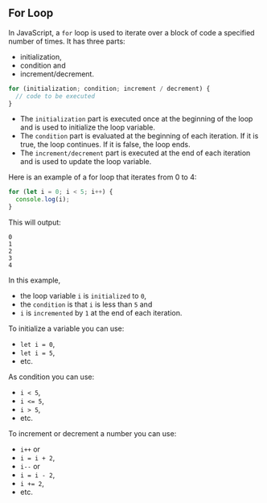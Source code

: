 ## For Loop

In JavaScript, a `for` loop is used to iterate over a block of code a specified number of times. It has three parts:

- initialization,
- condition and
- increment/decrement.

```js
for (initialization; condition; increment / decrement) {
  // code to be executed
}
```

- The `initialization` part is executed once at the beginning of the loop and is used to initialize the loop variable.
- The `condition` part is evaluated at the beginning of each iteration. If it is true, the loop continues. If it is false, the loop ends.
- The `increment/decrement` part is executed at the end of each iteration and is used to update the loop variable.

Here is an example of a for loop that iterates from 0 to 4:

```js
for (let i = 0; i < 5; i++) {
  console.log(i);
}
```

This will output:

```plain
0
1
2
3
4
```

In this example,

- the loop variable `i` is `initialized` to `0`,
- the `condition` is that `i` is less than `5` and
- `i` is `incremented` by `1` at the end of each iteration.

To initialize a variable you can use:

- `let i = 0`,
- `let i = 5`,
- etc.

As condition you can use:

- `i < 5`,
- `i <= 5`,
- `i > 5`,
- etc.

To increment or decrement a number you can use:

- `i++` or
- `i = i + 2`,
- `i--` or
- `i = i - 2`,
- `i += 2`,
- etc.
